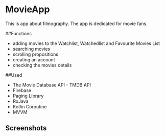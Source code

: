 # MovieApp
This is app about filmography. The app is dedicated for movie fans. 

##Functions
* adding movies to the Watchlist, Watchedlist and Favourite Movies List
* searching movies
* scrolling propositions
* creating an account
* checking the movies details

##Used
* The Movie Database API - TMDB API
* Firebase
* Paging Library
* RxJava
* Kotlin Coroutine
* MVVM

## Screenshots

